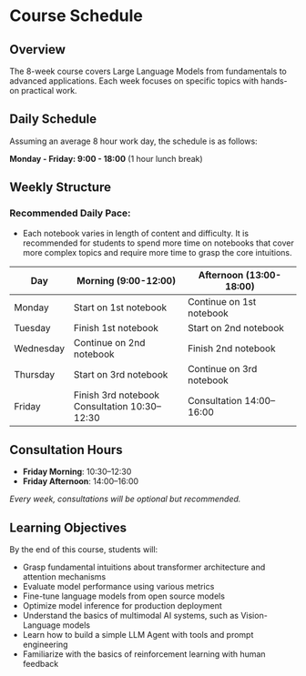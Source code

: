 # Course Schedule

## Overview
The 8-week course covers Large Language Models from fundamentals to advanced applications. Each week focuses on specific topics with hands-on practical work.

## Daily Schedule
Assuming an average 8 hour work day, the schedule is as follows:

**Monday - Friday: 9:00 - 18:00** (1 hour lunch break)

## Weekly Structure

### Recommended Daily Pace:

* Each notebook varies in length of content and difficulty. It is recommended for students to spend more time on notebooks that cover more complex topics and require more time to grasp the core intuitions.

| Day       | Morning (9:00-12:00)                     | Afternoon (13:00-18:00)  |
|-----------|-------------------------------------------|--------------------------|
| Monday    | Start on 1st notebook                     | Continue on 1st notebook |
| Tuesday   | Finish 1st notebook                       | Start on 2nd notebook    |
| Wednesday | Continue on 2nd notebook                  | Finish 2nd notebook      |
| Thursday  | Start on 3rd notebook                     | Continue on 3rd notebook |
| Friday    | Finish 3rd notebook<br>Consultation 10:30–12:30 | Consultation 14:00–16:00 |

## Consultation Hours
- **Friday Morning**: 10:30–12:30
- **Friday Afternoon**: 14:00–16:00

*Every week, consultations will be optional but recommended.*

## Learning Objectives
By the end of this course, students will:
- Grasp fundamental intuitions about transformer architecture and attention mechanisms
- Evaluate model performance using various metrics
- Fine-tune language models from open source models
- Optimize model inference for production deployment
- Understand the basics of multimodal AI systems, such as Vision-Language models
- Learn how to build a simple LLM Agent with tools and prompt engineering
- Familiarize with the basics of reinforcement learning with human feedback
